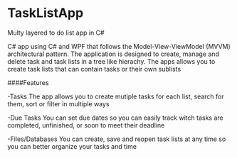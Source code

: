 # TaskListApp
Multy layered to do list app in C#

C# app using C# and WPF that follows the Model-View-ViewModel (MVVM) architectural pattern.
The application is designed to create, manage and delete task and task lists in a tree like hierachy.
The apps allows you to create task lists that can contain tasks or their own sublists

####Features

-Tasks
The app allows you to create mutiple tasks for each list, search for them, sort or filter in multiple ways

-Due Tasks
You can set due dates so you can easily track witch tasks are completed, unfinished, or soon to meet their deadline

-Files/Databases 
You can create, save and reopen task lists at any time so you can better organize your tasks and time
